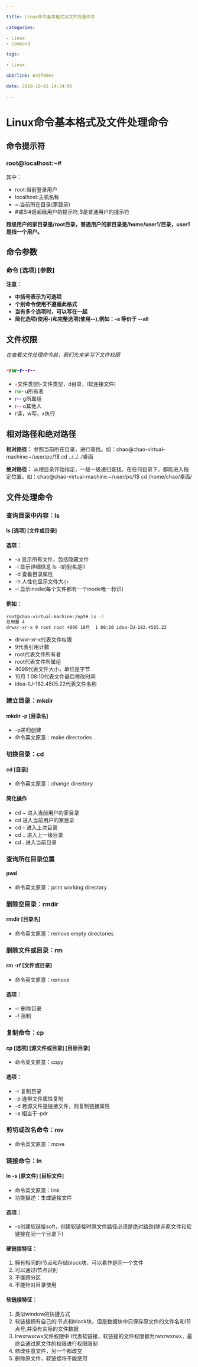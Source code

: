 ```yaml
---

title: Linux命令基本格式及文件处理命令

categories:

- Linux
- Command

tags:

- Linux

abbrlink: 645f00e4

date: 2018-10-01 14:34:05

---
```


# Linux命令基本格式及文件处理命令 #

## 命令提示符 ##

### root@localhost:~# ###

其中：

- root:当前登录用户
- localhost:主机名称
- ~:当前所在目录(家目录)
- \#或$:#是超级用户的提示符,$是普通用户的提示符

**超级用户的家目录是/root目录，普通用户的家目录是/home/user1/目录，user1是指一个用户。**

<!-- more -->

## 命令参数 ##

### 命令 [选项] [参数] ###

**注意：**

- **中括号表示为可选项**
- **个别命令使用不遵循此格式**
- **当有多个选项时，可以写在一起**
- **简化选项(使用-)和完整选项(使用--),例如：-a 等价于 --all**

## 文件权限 ##

*在查看文件处理命令前，我们先来学习下文件权限*

### <span style="color:red;">-</span><span style="color:green;">rw-</span><span style="color:blue;">r--</span><span style="color:purple;">r--</span> ###

- <span style="color:red;">-</span>文件类型(-文件类型，d目录，l软连接文件)
- <span style="color:green;">rw-</span> u所有者
- <span style="color:blue;">r--</span> g所属组
- <span style="color:purple;">r--</span> o其他人
- r读，w写，x执行

## 相对路径和绝对路径 ##


**相对路径：** 参照当前所在目录，进行查找。如：chao@chao-virtual-machine:~/user/pc/1$ cd ../../../桌面

**绝对路径：** 从根目录开始指定，一级一级递归查找。在任何目录下，都能进入指定位置。如：chao@chao-virtual-machine:~/user/pc/1$ cd /home/chao/桌面/

## 文件处理命令 ##

### 查询目录中内容：ls ###

#### ls [选项] [文件或目录] ####

#### 选项： ####

- -a 显示所有文件，包括隐藏文件
- -l 显示详细信息 ls -l的别名是ll
- -d 查看目录属性
- -h 人性化显示文件大小
- -i 显示inode(每个文件都有一个inode唯一标识)

#### 例如： ####

```bash
root@chao-virtual-machine:/opt# ls -l
总用量 4
drwxr-xr-x 9 root root 4096 10月  1 08:10 idea-IU-182.4505.22
```

- drwxr-xr-x代表文件权限
- 9代表引用计数
- root代表文件所有者
- root代表文件所属组
- 4096代表文件大小，单位是字节
- 10月  1 08:10代表文件最后修改时间
- idea-IU-182.4505.22代表文件名称

### 建立目录：mkdir ###

#### mkdir -p [目录名] ####

- -p递归创建
- 命令英文原意：make directories

### 切换目录：cd ###

#### cd [目录] ####

- 命令英文原意：change directory

#### 简化操作 ####

- cd ~ 进入当前用户的家目录
- cd 进入当前用户的家目录
- cd - 进入上次目录
- cd .. 进入上一级目录
- cd . 进入当前目录

### 查询所在目录位置 ###

#### pwd ####

- 命令英文原意：print working directory

### 删除空目录：rmdir ###

#### rmdir [目录名] ####

- 命令英文原意：remove empty directories

### 删除文件或目录：rm ###

#### rm -rf [文件或目录] ####

- 命令英文原意：remove

#### 选项： ####

- -r 删除目录
- -f 强制

### 复制命令：cp ###

#### cp [选项] [源文件或目录] [目标目录] ####

- 命令英文原意：copy

#### 选项： ####

- -r 复制目录
- -p 连带文件属性复制
- -d 若源文件是链接文件，则复制链接属性
- -a 相当于-pdr

### 剪切或改名命令：mv ###

- 命令英文原意：move

### 链接命令：ln ###

#### ln -s [原文件] [目标文件] ####

- 命令英文原意：link
- 功能描述：生成链接文件

#### 选项： ####

- -s创建软链接soft，创建软链接时原文件路径必须是绝对路劲(除非原文件和软链接在同一个目录下)

#### 硬链接特征： ####

1. 拥有相同的i节点和存储block块，可以看作是同一个文件
2. 可以通过i节点识别
3. 不能跨分区
4. 不能针对目录使用

#### 软链接特征： ####

1. 类似window的快捷方式
2. 软链接拥有自己的i节点和block块，但是数据块中只保存原文件的文件名和i节点号,并没有实际的文件数据
3. lrwxrwxrwx文件权限中 l代表软链接，软链接的文件权限都为rwxrwxrwx，最终会通过原文件的权限进行权限限制
4. 修改任意文件，另一个都改变
5. 删除原文件，软链接将不能使用